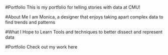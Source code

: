 #Portfolio
This is my portfolio for telling stories with data at CMU!

#About Me 
I am Monica, a designer that enjoys taking apart complex data to find trends and patterns 

#What I Hope to Learn 
Tools and techniques to better dissect and represent data 

#Portfolio
Check out my work here 
